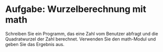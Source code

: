 # Aufgabe: Wurzelberechnung mit math

Schreiben Sie ein Programm, das eine Zahl vom Benutzer abfragt und die Quadratwurzel der Zahl berechnet. Verwenden Sie den math-Modul und geben Sie das Ergebnis aus.
